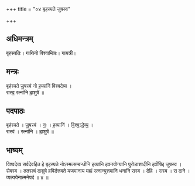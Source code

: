 +++
title = "०४ बृहस्पते जुषस्व"

+++
## अधिमन्त्रम्
बृहस्पतिः। गाथिनो विश्वामित्रः। गायत्री।

## मन्त्रः
बृह॑स्पते जु॒षस्व॑ नो ह॒व्यानि॑ विश्वदेव्य ।  
रास्व॒ रत्ना॑नि दा॒शुषे॑ ॥

## पदपाठः
बृह॑स्पते । जु॒षस्व॑ । नः॒ । ह॒व्यानि॑ । वि॒श्व॒ऽदे॒व्य॒ ।  
रास्व॑ । रत्ना॑नि । दा॒शुषे॑ ॥

## भाष्यम्
विश्वदेव्य सर्वदेवहित हे बृहस्पते नोऽस्मत्सम्बन्धीनि हव्यानि हवनयोग्यानि पुरोडाशादीनि हवींषिइ जुषस्व । सेवस्व । ततस्त्वं दाशुषे हविर्दत्तवते यजमानाय मह्यं रत्नान्युत्तमानि धनानि रास्व । देहि । रास्व । रा दाने । व्यत्ययेनात्मनेपदं ॥ ४ ॥